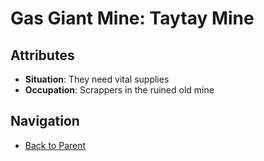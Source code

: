 # Gas Giant Mine: Taytay Mine

## Attributes
- **Situation**: They need vital supplies
- **Occupation**: Scrappers in the ruined old mine


## Navigation
- [Back to Parent](../)
